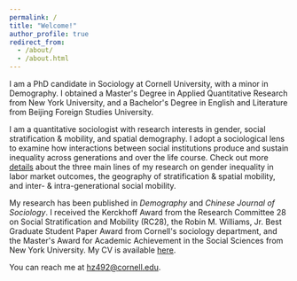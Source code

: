 ```yaml
---
permalink: /
title: "Welcome!"
author_profile: true
redirect_from: 
  - /about/
  - /about.html
---
```


I am a PhD candidate in Sociology at Cornell University, with a minor in Demography. I obtained a Master's Degree in Applied Quantitative Research from New York University, and a Bachelor's Degree in English and Literature from Beijing Foreign Studies University.

I am a quantitative sociologist with research interests in gender, social stratification & mobility, and spatial demography. I adopt a sociological lens to examine how interactions between social institutions produce and sustain inequality across generations and over the life course. Check out more [details](/research) about the three main lines of my research on gender inequality in labor market outcomes, the geography of stratification & spatial mobility, and inter- & intra-generational social mobility. 

My research has been published in _Demography_ and _Chinese Journal of Sociology_. I received the Kerckhoff Award from the Research Committee 28 on Social Stratification and Mobility (RC28), the Robin M. Williams, Jr. Best Graduate Student Paper Award from Cornell's sociology department, and the Master's Award for Academic Achievement in the Social Sciences from New York University. My CV is available [here](/cv).

You can reach me at hz492@cornell.edu. 
